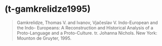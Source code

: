 # (t-gamkrelidze1995)
> Gamkrelidze, Thomas V. and Ivanov, Vjačeslav V. Indo-European and the Indo- Europeans: A Reconstruction and Historical Analysis of a Proto-Language and a Proto-Culture. tr. Johanna Nichols. New York: Mounton de Gruyter, 1995.